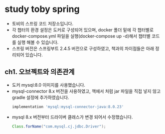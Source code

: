 # study toby spring

- 토비의 스프링 코드 저장소입니다.
- 각 챕터의 환경 설정은 도커로 구성되어 있으며, docker 폴더 밑에 각 챕터별로 docker-compose.yml 파일을 실행(docker-compose up -d)해서 챕터별 코드를 실행 해볼 수 있습니다.
- 스프링 버전은 스프링부트 2.4.5 버전으로 구성하였고, 책과의 차이점들은 아래 정리되어 있습니다. 

## ch1. 오브젝트와 의존관계
- 도커 mysql:8.0 이미지를 사용했습니다.
- mysql-connector 8.x 버전을 사용하였고, 책에서 처럼 jar 파일을 직접 넣지 않고 gradle 설정에 추가하였습니다.
  ~~~ groovy
  implementation 'mysql:mysql-connector-java:8.0.23'
  ~~~~
- mysql 8.x 버전부터 드라이버 클래스가 변경 되어서 수정했습니다. 
  ~~~ java
  Class.forName("com.mysql.cj.jdbc.Driver");
  ~~~